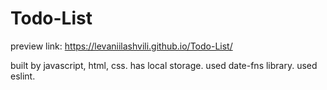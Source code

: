 # Todo-List

preview link: https://levaniilashvili.github.io/Todo-List/


built by javascript, html, css.
has local storage.
used date-fns library.
used eslint.
